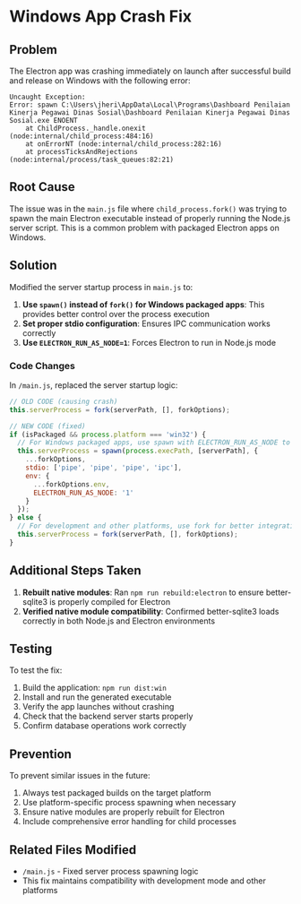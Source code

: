 # Windows App Crash Fix

## Problem
The Electron app was crashing immediately on launch after successful build and release on Windows with the following error:

```
Uncaught Exception:
Error: spawn C:\Users\jheri\AppData\Local\Programs\Dashboard Penilaian Kinerja Pegawai Dinas Sosial\Dashboard Penilaian Kinerja Pegawai Dinas Sosial.exe ENOENT
    at ChildProcess._handle.onexit (node:internal/child_process:484:16)
    at onErrorNT (node:internal/child_process:282:16)
    at processTicksAndRejections (node:internal/process/task_queues:82:21)
```

## Root Cause
The issue was in the `main.js` file where `child_process.fork()` was trying to spawn the main Electron executable instead of properly running the Node.js server script. This is a common problem with packaged Electron apps on Windows.

## Solution
Modified the server startup process in `main.js` to:

1. **Use `spawn()` instead of `fork()` for Windows packaged apps**: This provides better control over the process execution
2. **Set proper stdio configuration**: Ensures IPC communication works correctly
3. **Use `ELECTRON_RUN_AS_NODE=1`**: Forces Electron to run in Node.js mode

### Code Changes

In `/main.js`, replaced the server startup logic:

```javascript
// OLD CODE (causing crash)
this.serverProcess = fork(serverPath, [], forkOptions);

// NEW CODE (fixed)
if (isPackaged && process.platform === 'win32') {
  // For Windows packaged apps, use spawn with ELECTRON_RUN_AS_NODE to avoid spawn ENOENT errors
  this.serverProcess = spawn(process.execPath, [serverPath], {
    ...forkOptions,
    stdio: ['pipe', 'pipe', 'pipe', 'ipc'],
    env: {
      ...forkOptions.env,
      ELECTRON_RUN_AS_NODE: '1'
    }
  });
} else {
  // For development and other platforms, use fork for better integration
  this.serverProcess = fork(serverPath, [], forkOptions);
}
```

## Additional Steps Taken

1. **Rebuilt native modules**: Ran `npm run rebuild:electron` to ensure better-sqlite3 is properly compiled for Electron
2. **Verified native module compatibility**: Confirmed better-sqlite3 loads correctly in both Node.js and Electron environments

## Testing

To test the fix:

1. Build the application: `npm run dist:win`
2. Install and run the generated executable
3. Verify the app launches without crashing
4. Check that the backend server starts properly
5. Confirm database operations work correctly

## Prevention

To prevent similar issues in the future:

1. Always test packaged builds on the target platform
2. Use platform-specific process spawning when necessary
3. Ensure native modules are properly rebuilt for Electron
4. Include comprehensive error handling for child processes

## Related Files Modified

- `/main.js` - Fixed server process spawning logic
- This fix maintains compatibility with development mode and other platforms